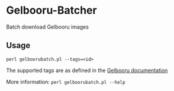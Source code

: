 Gelbooru-Batcher
================

Batch download Gelbooru images

## Usage ##
```perl gelboorubatch.pl --tags=<id>```

The supported tags are as defined in the [Gelbooru documentation](http://gelbooru.com/index.php?page=help&topic=cheatsheet)

More information: ```perl gelboorubatch.pl --help```